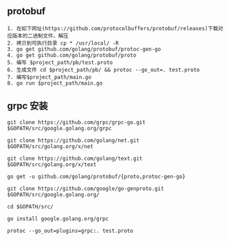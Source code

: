 ## protobuf
    1. 在如下网址(https://github.com/protocolbuffers/protobuf/releases)下载对应版本的二进制文件，解压
    2. 拷贝到可执行目录 cp * /usr/local/ -R
    3. go get github.com/golang/protobuf/protoc-gen-go
    4. go get github.com/golang/protobuf/proto
    5. 编写 $project_path/pb/test.proto
    6. 生成文件 cd $project_path/pb/ && protoc --go_out=. test.proto
    7. 编写$project_path/main.go
    8. go run $project_path/main.go

## grpc 安装
    git clone https://github.com/grpc/grpc-go.git $GOPATH/src/google.golang.org/grpc

    git clone https://github.com/golang/net.git $GOPATH/src/golang.org/x/net

    git clone https://github.com/golang/text.git $GOPATH/src/golang.org/x/text

    go get -u github.com/golang/protobuf/{proto,protoc-gen-go}

    git clone https://github.com/google/go-genproto.git $GOPATH/src/google.golang.org/

    cd $GOPATH/src/

    go install google.golang.org/grpc
    
    protoc --go_out=plugins=grpc:. test.proto
    